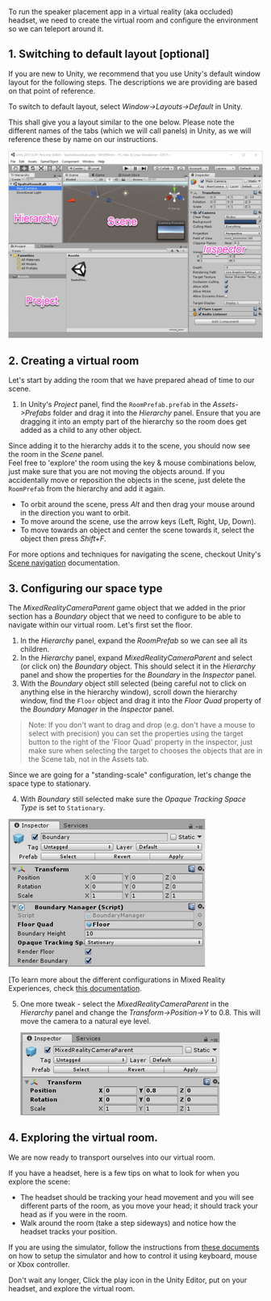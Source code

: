 <!-- ## 4. Environment Setup (VR) --> 

To run the speaker placement app in a virtual reality (aka occluded) headset, we need to create the virtual room and configure the environment so we can teleport around it.  

## 1. Switching to default layout [optional]
If you are new to Unity, we recommend that you use Unity's default window layout for the following steps. 
The descriptions we are providing are based on that point of reference.

To switch to default layout, select *Window->Layouts->Default* in Unity.
 
This shall give you a layout similar to the one below. Please note the different names of the tabs (which we will call panels) in Unity, as we will reference these by name on our instructions. 
 
![Unity default layout](../media/UnityDefaultLayout.png) 


## 2. Creating a virtual room
Let's start by adding the room that we have prepared ahead of time to our scene.

1. In Unity's *Project* panel, find the `RoomPrefab.prefab` in the *Assets->Prefabs* folder and drag it into the *Hierarchy* panel. Ensure that you are dragging it into an empty part of the hierarchy so the room does get added as a child to any other object.  

Since adding it to the hierarchy adds it to the scene, you should now see the room in the *Scene* panel.   
Feel free to 'explore' the room using the key & mouse combinations below, just make sure that you are not moving the objects around. If you accidentally move or reposition the objects in the scene, just delete the `RoomPrefab` from the hierarchy and add it again. 

- To orbit around the scene, press *Alt* and then drag your mouse around in the direction you want to orbit. 
- To move around the scene, use the arrow keys (Left, Right, Up, Down). 
- To move towards an object and center the scene towards it, select the object then press *Shift+F*. 

For more options and techniques for navigating the scene, checkout Unity's [Scene navigation](https://docs.unity3d.com/Manual/SceneViewNavigation.html) documentation. 

## 3. Configuring our space type 

The *MixedRealityCameraParent* game object that we added in the prior section has a *Boundary* object that we need to configure to be able to navigate within our virtual room. Let's first set the floor.
 
1. In the *Hierarchy* panel, expand the *RoomPrefab* so we can see all its children.
2. In the *Hierarchy* panel, expand *MixedRealityCameraParent* and select (or click on) the *Boundary* object. This should select it in the *Hierarchy* panel and show the properties for the *Boundary* in the *Inspector* panel.
3. With the *Boundary* object still selected (being careful not to click on anything else in the hierarchy window), scroll down the hierarchy window, find the `Floor` object and drag it into the *Floor Quad* property of the *Boundary Manager* in the *Inspector* panel.

<!-- ![Set boundary floor](../media/BoundaryFloorAssociation.png) -->

> Note: If you don't want to drag and drop (e.g. don't have a mouse to select with precision) you can set the properties using the target button to the right of the 'Floor Quad' property in the inspector, just make sure when selecting the target to chooses the objects that are in the Scene tab, not in the Assets tab.  

Since we are going for a "standing-scale" configuration, let's change the space type to stationary.   

4. With *Boundary* still selected make sure the *Opaque Tracking Space Type* is set to `Stationary`.
	
![Tracking space configuration](../media/7.png)

[To learn more about the different configurations in Mixed Reality Experiences, check [this documentation](https://docs.microsoft.com/windows/mixed-reality/coordinate-systems). 
	
5. One more tweak - select the *MixedRealityCameraParent* in the *Hierarchy* panel and change the *Transform->Position->Y* to 0.8. This will move the camera to a natural eye level.

	![Boundary configuration](../media/ytransform4.PNG)


## 4. Exploring the virtual room. 
We are now ready to transport ourselves into our virtual room.  

If you have a headset, here is a few tips on what to look for when you explore the scene: 
- The headset should be tracking your head movement and you will see different parts of the room, as you move your head; it should track your head as if you were in the room. 
- Walk around the room (take a step sideways) and notice how the headset tracks your position. 

If you are using the simulator, follow the instructions from [these documents](https://docs.microsoft.com/windows/mixed-reality/using-the-windows-mixed-reality-simulator) on how to setup the simulator and how to control it using keyboard, mouse or Xbox controller.  

Don't wait any longer, Click the play icon in the Unity Editor, put on your headset, and explore the virtual room. 

<!-- 

 ## 5. Recap on our room and camera setup. 

If you are wondering how is it that we wrote no code and there is so much functionality in the scene, it goes back to the 'Apply Mixed Reality Scene Settings' step we did earlier. That setup our camera (MixedRealityCameraParent->MainCamera)  and the platform tracks the     


Thanks to the 'Apply Mixed Reality Scene Settings' step, all the movement and camera operations are handled for us and configured with the [Windows MR default controls](https://docs.microsoft.com/windows/mixed-reality/navigating-the-windows-mixed-reality-home#immersive-headset-input-support). 

Click run (the play icon) in the Unity Editor and put on your headset so you can explore the virtual room. 

Note: if you
you will be able to move around using the standard MR controls or the controls chosen during setup if you are using the MR simulator. 

--> 
